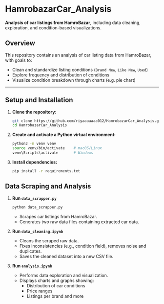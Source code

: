 # HamrobazarCar_Analysis 

**Analysis of car listings from HamroBazar**, including data cleaning, exploration, and condition-based visualizations.

##  Overview

This repository contains an analysis of car listing data from HamroBazar, with goals to:

- Clean and standardize listing conditions (`Brand New`, `Like New`, `Used`)  
- Explore frequency and distribution of conditions  
- Visualize condition breakdown through charts (e.g. pie chart)  

---

##  Setup and Installation

1. **Clone the repository:**

   ```bash
   git clone https://github.com/riyaaaaaaa012/HamrobazarCar_Analysis.git
   cd HamrobazarCar_Analysis
   ```

2. **Create and activate a Python virtual environment:**

   ```bash
   python3 -m venv venv
   source venv/bin/activate    # macOS/Linux
   venv\Scripts\activate       # Windows
   ```

3. **Install dependencies:**

   ```bash
   pip install -r requirements.txt
   ```

##  Data Scraping and Analysis

1. **Run `data_scrapper.py`**  
   ```bash
   python data_scrapper.py
   ```
   - Scrapes car listings from HamroBazar.
   - Generates two raw data files containing extracted car data.

2. **Run `data_cleaning.ipynb`**  
   - Cleans the scraped raw data.
   - Fixes inconsistencies (e.g., condition field), removes noise and duplicates.
   - Saves the cleaned dataset into a new CSV file.

3. **Run `analysis.ipynb`**  
   - Performs data exploration and visualization.
   - Displays charts and graphs showing:
     - Distribution of car conditions
     - Price ranges
     - Listings per brand and more








